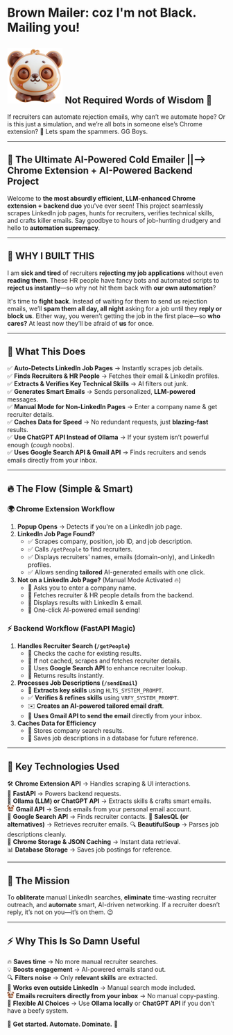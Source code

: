 # Brown Mailer: coz I'm not Black. Mailing you!

## ![Brown Mailer Icon](xTension/icons/icon128.png)  Not Required Words of Wisdom 🤔
If recruiters can automate rejection emails, why can’t we automate hope? Or is this just a simulation, and we’re all bots in someone else’s Chrome extension? 🤖 Lets spam the spammers. GG Boys.

---

## 🚀 The Ultimate AI-Powered Cold Emailer ||--> Chrome Extension + AI-Powered Backend Project

Welcome to **the most absurdly efficient, LLM-enhanced Chrome extension + backend duo** you've ever seen! This project seamlessly scrapes LinkedIn job pages, hunts for recruiters, verifies technical skills, and crafts killer emails. Say goodbye to hours of job-hunting drudgery and hello to **automation supremacy**.

---

## 🤬 WHY I BUILT THIS

I am **sick and tired** of recruiters **rejecting my job applications** without even **reading them**. These HR people have fancy bots and automated scripts to **reject us instantly**—so why not hit them back with **our own automation**?

It's time to **fight back**. Instead of waiting for them to send us rejection emails, we’ll **spam them all day, all night** asking for a job until they **reply or block us**. Either way, you weren’t getting the job in the first place—so **who cares?** At least now they’ll be afraid of **us** for once.


---
## 🎯 What This Does
✅ **Auto-Detects LinkedIn Job Pages** → Instantly scrapes job details.  
✅ **Finds Recruiters & HR People** → Fetches their email & LinkedIn profiles.  
✅ **Extracts & Verifies Key Technical Skills** → AI filters out junk.  
✅ **Generates Smart Emails** → Sends personalized, **LLM-powered** messages.  
✅ **Manual Mode for Non-LinkedIn Pages** → Enter a company name & get recruiter details.  
✅ **Caches Data for Speed** → No redundant requests, just **blazing-fast** results.  
✅ **Use ChatGPT API Instead of Ollama** → If your system isn’t powerful enough (*cough* noobs).  
✅ **Uses Google Search API & Gmail API** → Finds recruiters and sends emails directly from your inbox.  

---
## 🔥 The Flow (Simple & Smart)

### 🌍 **Chrome Extension Workflow**
1. **Popup Opens** → Detects if you're on a LinkedIn job page.
2. **LinkedIn Job Page Found?**
   - ✅ Scrapes company, position, job ID, and job description.
   - ✅ Calls `/getPeople` to find recruiters.
   - ✅ Displays recruiters' names, emails (domain-only), and LinkedIn profiles.
   - ✅ Allows sending **tailored** AI-generated emails with one click.
3. **Not on a LinkedIn Job Page?** (Manual Mode Activated 🔥)
   - 🔹 Asks you to enter a company name.
   - 🔹 Fetches recruiter & HR people details from the backend.
   - 🔹 Displays results with LinkedIn & email.
   - 🔹 One-click AI-powered email sending!

### ⚡ **Backend Workflow (FastAPI Magic)**
1. **Handles Recruiter Search (`/getPeople`)**
   - 🔹 Checks the cache for existing results.
   - 🔹 If not cached, scrapes and fetches recruiter details.
   - 🔹 Uses **Google Search API** to enhance recruiter lookup.
   - 🔹 Returns results instantly.
2. **Processes Job Descriptions (`/sendEmail`)**
   - 🧠 **Extracts key skills** using `HLTS_SYSTEM_PROMPT`.
   - ✅ **Verifies & refines skills** using `VRFY_SYSTEM_PROMPT`.
   - ✉️ **Creates an AI-powered tailored email draft**.
   - 📩 **Uses Gmail API to send the email** directly from your inbox.
3. **Caches Data for Efficiency**
   - 🔹 Stores company search results.
   - 🔹 Saves job descriptions in a database for future reference.

---
## 🔧 **Key Technologies Used**
🛠 **Chrome Extension API** → Handles scraping & UI interactions.  
🚀 **FastAPI** → Powers backend requests.  
🧠 **Ollama (LLM) or ChatGPT API** → Extracts skills & crafts smart emails.  
![Brown Mailer Icon](xTension/icons/icon16.png)  **Gmail API** → Sends emails from your personal email account.  
🔎 **Google Search API** → Finds recruiter contacts. 
📧 **SalesQL (or alternatives)** → Retrieves recruiter emails. 
🔍 **BeautifulSoup** → Parses job descriptions cleanly.  
💾 **Chrome Storage & JSON Caching** → Instant data retrieval.  
📊 **Database Storage** → Saves job postings for reference.  

---
## 🎯 **The Mission**
To **obliterate** manual LinkedIn searches, **eliminate** time-wasting recruiter outreach, and **automate** smart, AI-driven networking. If a recruiter doesn’t reply, it’s not on you—it’s on them. 😉

---
## ⚡ **Why This Is So Damn Useful**
🔥 **Saves time** → No more manual recruiter searches.  
💡 **Boosts engagement** → AI-powered emails stand out.  
🔍 **Filters noise** → Only **relevant skills** are extracted.  
🎯 **Works even outside LinkedIn** → Manual search mode included.  
![Brown Mailer Icon](xTension/icons/icon16.png)  **Emails recruiters directly from your inbox** → No manual copy-pasting.  
🤖 **Flexible AI Choices** → Use **Ollama locally** or **ChatGPT API** if you don’t have a beefy system.  

🚀 **Get started. Automate. Dominate.** 🚀

